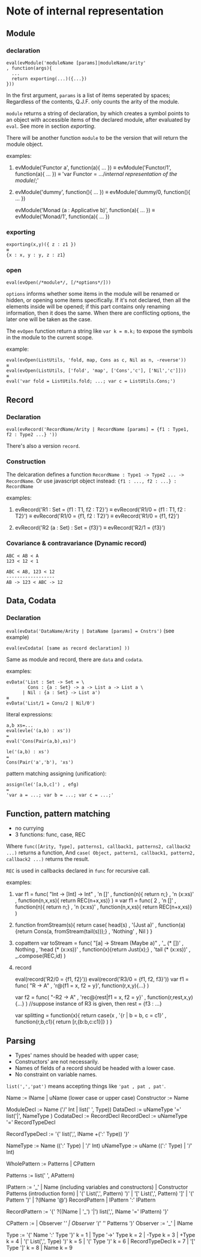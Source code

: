 # Note of internal representation







## Module

### declaration

```
eval(evModule('moduleName [params]|moduleName/arity'
, function(args){
  ...
  return exporting(...)({...})
}))
```

In the first argument, `params` is a list of items seperated by spaces;
Regardless of the contents, Q.J.F. only counts the arity of the module.

`module` returns a string of declaration, by which creates a symbol points to 
an object with accessible items of the declared module, after evaluated by `eval`.
See more in section *exporting*.

There will be another function `module` to be the version that will return the module object.

examples:

1.
    evModule('Functor a', function(a){ ... })
    ≡
    evModule('Functor/1', function(a){ ... })
    ≡
    'var Functor = .../*internal representation of the module*/;'


2.
    evModule('dummy', function(){ ... })
    ≡
    evModule('dummy/0, function(){ ... })


    evModule('Monad (a : Applicative b)', function(a){ ... })
    ≡
    evModule('Monad/1', function(a){ ... })


### exporting

    exporting(x,y)({ z : z1 })
    ≡
    {x : x, y : y, z : z1}

### open

`eval(evOpen(/*module*/, [/*options*/]))`

`options` informs whether some items in the module will be renamed or hidden, 
or opening some items specifically. If it's not declared, 
then all the elements inside will be opened; if this part contains
only renaming information, then it does the same. 
When there are conflicting options, the later one will be taken as the case.

The `evOpen` function return a string like `var k = m.k;` to expose the symbols 
in the module to the current scope.


example:

    eval(evOpen(ListUtils, 'fold, map, Cons as c, Nil as n, -reverse'))
    ≡
    eval(evOpen(ListUtils, ['fold', 'map', ['Cons','c'], ['Nil','c']]))
    ≡
    eval('var fold = ListUtils.fold; ...; var c = ListUtils.Cons;')


















## Record

### Declaration

`eval(evRecord('RecordName/Arity | RecordName [params] = {f1 : Type1, f2 : Type2 ...} '))`

There's also a version `record`.

### Construction

The delcaration defines a function `RecordName : Type1 -> Type2 ... -> RecordName`.
Or use javascript object instead: `{f1 : ..., f2 : ...} : RecordName`

examples:

1.
    evRecord('R1 : Set = {f1 : T1, f2 : T2}')
    ≡
    evRecord('R1/0 = {f1 : T1, f2 : T2}')
    ≡
    evRecord('R1/0 = {f1, f2 : T2}')
    ≡
    evRecord('R1/0 = {f1, f2}')

2.
    evRecord('R2 (a : Set) : Set = {f3}')
    ≡
    evRecord('R2/1 = {f3}')


### Covariance & contravariance (Dynamic record)


    ABC < AB < A
    123 < 12 < 1

    ABC < AB, 123 < 12
    ------------------
    AB -> 123 < ABC -> 12












## Data, Codata

### Declaration

`eval(evData('DataName/Arity | DataName [params] = Cnstrs')` (see example)

`eval(evCodata( [same as record declaration] ))`

Same as module and record, there are `data` and `codata`.


examples:

    evData('List : Set -> Set = \
            Cons : {a : Set} -> a -> List a -> List a \
          | Nil : {a : Set} -> List a')
    ≡
    evData('List/1 = Cons/2 | Nil/0')



literal expressions:

    a,b xs=...
    eval(evle('(a,b) : xs'))
    =
    eval('Cons(Pair(a,b),xs)')

    le('(a,b) : xs')
    =
    Cons(Pair('a','b'), 'xs')


pattern matching assigning (unification):

    assign(le('[a,b,c]') , efg)
    =
    'var a = ...; var b = ...; var c = ...;'









## Function, pattern matching

- no currying
- 3 functions: func, case, REC

Where
`func([Arity, Type], patterns1, callback1, patterns2, callback2 ...)`
returns a function,
And
`case( Object, pattern1, callback1, pattern2, callback2 ...)`
returns the result.

`REC` is used in callbacks declared in `func` for recursive call.

examples:

1.
    var f1 = 
      func( "Int -> [Int] -> Int"
      , 'n []'     , function(n){
                      return n;}
      , 'n (x:xs)' , function(n,x,xs){
                      return REC(n+x,xs)}
      )
    ≡
    var f1 = 
      func( 2
      , 'n []'     , function(n){
                      return n;}
      , 'n (x:xs)' , function(n,x,xs){
                      return REC(n+x,xs)}
      )

2.
    function fromStream(s){
      return case( head(s)
      , '(Just a)' , function(a){return Cons(a, fromStream(tail(s)));}
      , 'Nothing'  , Nil
      )
    }

3. copattern
    var toStream = 
      func( "[a] -> Stream (Maybe a)"
      , '_ (* [])'        , Nothing
      , 'head (* (x:xs))' , function(x){return Just(x);}
      , 'tail (* (x:xs))' , _.compose(REC,id)
      )

4. record

    eval(record('R2/0 = {f1, f2}'))
    eval(record('R3/0 = {f1, f2, f3}'))
    var f1 = 
      func( "R -> A"
      , 'r@{f1 = x, f2 = y}', function(r,x,y){...}
      )

    var f2 =
      func( "-R2 -> A"
      , 'rec@{rest|f1 = x, f2 = y}' , function(r,rest,x,y){...}
      )
    //suppose instance of R3 is given, then rest = {f3 : ...}

    var splitting = function(x){
      return case(x
             , '{r | b = b, c = c1}' , function(r,b,c1){ return [r,{b:b,c:c1}]}
             )
      }














## Parsing

* Types' names should be headed with upper case;
* Constructors' are not necessarily.
* Names of fields of a record should be headed with a lower case.
* No constraint on variable names.

`list(',','pat')` means accepting things like `'pat , pat , pat'`.

Name := lName | uName (lower case or upper case)
Constructor := Name

ModuleDecl := Name ('/' Int | list(' ', Type))
DataDecl   := uNameType '=' list('|', NameType )
CodataDecl := RecordDecl
RecordDecl := uNameType '=' RecordTypeDecl

RecordTypeDecl := '{' list(',', lName +(':' Type)) '}'


NameType  :=  Name ((':' Type) | '/' Int)
uNameType := uName ((':' Type) | '/' Int)


WholePattern := Patterns | CPattern

Patterns := list(' ', APattern)

IPattern := '_'
         | Name                           (including variables and constructors)
         | Constructor Patterns           (introduction form)
         | '(' List(',', Pattern) ')'
         | '[' List(',', Pattern) ']'
         | '(' Pattern ')'
         | ?(lName '@') RecordPattern
         | IPattern ':' IPattern

RecordPattern := '{' ?((Name | '_') '|') list(',', lName '=' IPattern) '}'


CPattern :=
          | Observer '*'
          | Observer '(' '*' Patterns ')'
Observer := '_'
          | lName


Type := '{' Name ':' Type '}'    k = 1
      | Type '->' Type           k = 2
      | -Type                    k = 3
      | +Type                    k = 4
      | '(' List(',', Type) ')'  k = 5
      | '(' Type ')'             k = 6
      | RecordTypeDecl           k = 7
      | '[' Type ']'             k = 8
      | Name                     k = 9








